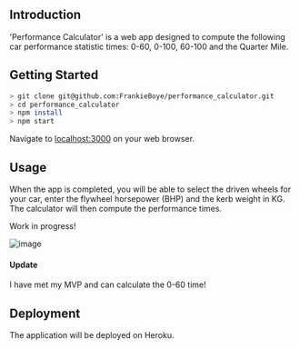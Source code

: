## Introduction

'Performance Calculator' is a web app designed to compute the following car performance statistic times:
0-60, 0-100, 60-100 and the Quarter Mile.

## Getting Started

```bash
> git clone git@github.com:FrankieBoye/performance_calculator.git
> cd performance_calculator
> npm install
> npm start
```
Navigate to [localhost:3000](http://localhost:3000/) on your web browser.

## Usage
When the app is completed, you will be able to select the driven wheels for your car, enter the flywheel horsepower (BHP) and the kerb weight in KG. The calculator will then compute the performance times.

Work in progress!

![image](https://user-images.githubusercontent.com/44870179/73357804-0f271000-4295-11ea-853a-05ad76eb3a87.png)

#### Update

I have met my MVP and can calculate the 0-60 time!

## Deployment

The application will be deployed on Heroku.

